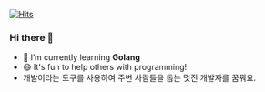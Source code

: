   <div align=left>
	
  [![Hits](https://hits.seeyoufarm.com/api/count/incr/badge.svg?url=https%3A%2F%2Fgithub.com%2Fsang5c)](https://hits.seeyoufarm.com) 
	
  </div>
  
### Hi there 👋
- 🌱 I’m currently learning **Golang**
- 😄 It's fun to help others with programming!   
- 개발이라는 도구를 사용하여 주변 사람들을 돕는 멋진 개발자를 꿈꿔요.
<!--


**sang5c/sang5c** is a ✨ _special_ ✨ repository because its `README.md` (this file) appears on your GitHub profile.

Here are some ideas to get you started:

- 🔭 I’m currently working on ...

- 👯 I’m looking to collaborate on ...
- 🤔 I’m looking for help with ...
- 💬 Ask me about ...
- 📫 How to reach me: ...
- 😄 Pronouns: ...
- ⚡ Fun fact: ...
-->
